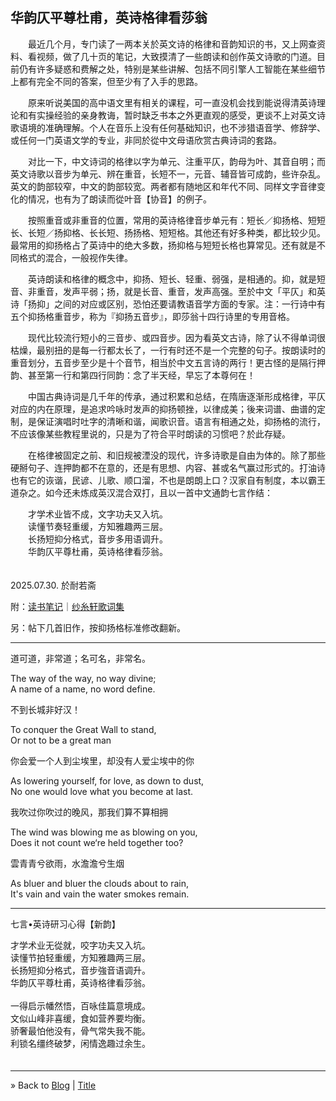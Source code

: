 <a name="title"></a>华韵仄平尊杜甫，英诗格律看莎翁
---
　　最近几个月，专门读了一两本关於英文诗的格律和音韵知识的书，又上网查资料、看视频，做了几十页的笔记，大致摸清了一些朗读和创作英文诗歌的门道。目前仍有许多疑惑和费解之处，特别是某些讲解、包括不同引擎人工智能在某些细节上都有完全不同的答案，但至少有了入手的思路。　

　　原来听说美国的高中语文里有相关的课程，可一直没机会找到能说得清英诗理论和有实操经验的亲身教诲，暂时缺乏书本之外更直观的感受，更谈不上对英文诗歌语境的准确理解。个人在音乐上没有任何基础知识，也不涉猎语音学、修辞学、或任何一门英语文学的专业，非同於從中文母语欣赏古典诗词的套路。　

　　对比一下，中文诗词的格律以字为单元、注重平仄，韵母为叶、其音自明；而英文诗歌以音步为单元、辨在重音，长短不一，元音、辅音皆可成韵，些许杂乱。英文的韵部较窄，中文的韵部较宽。两者都有随地区和年代不同、同样文字音律变化的情况，也有为了朗读而從叶音【协音】的例子。　

　　按照重音或非重音的位置，常用的英诗格律音步单元有：短长／抑扬格、短短长、长短／扬抑格、长长短、扬扬格、短短格。其他还有好多种类，都比较少见。最常用的抑扬格占了英诗中的绝大多数，扬抑格与短短长格也算常见。还有就是不同格式的混合，一般视作失律。　

　　英诗朗读和格律的概念中，抑扬、短长、轻重、弱强，是相通的。抑，就是短音、非重音，发声平弱；扬，就是长音、重音，发声高强。至於中文「平仄」和英诗「扬抑」之间的对应或区别，恐怕还要请教语音学方面的专家。注：一行诗中有五个抑扬格重音步，称为『抑扬五音步』，即莎翁十四行诗里的专用音格。　

　　现代比较流行短小的三音步、或四音步。因为看英文古诗，除了认不得单词很枯燥，最别扭的是每一行都太长了，一行有时还不是一个完整的句子。按朗读时的重音划分，五音步至少是十个音节，相当於中文五言诗的两行！更古怪的是隔行押韵、甚至第一行和第四行同韵：念了半天经，早忘了本尊何在！　

　　中国古典诗词是几千年的传承，通过积累和总结，在隋唐逐渐形成格律，平仄对应的内在原理，是追求吟咏时发声的抑扬顿挫，以律成美；後来词谱、曲谱的定制，是保证演唱时吐字的清晰和谐，闻歌识音。语言有相通之处，抑扬格的流行，不应该像某些教程里说的，只是为了符合平时朗读的习惯吧？於此存疑。　

　　在格律被固定之前、和旧规被湮没的现代，许多诗歌是自由为体的。除了那些硬掰句子、连押韵都不在意的，还是有思想、内容、甚或名气赢过形式的。打油诗也有它的诙谐，民谚、儿歌、顺口溜，不也是朗朗上口？汉家自有制度，本以霸王道杂之。如今还未炼成英汉混合双打，且以一首中文通韵七言作结：　

　　才学术业皆不成，文字功夫又入坑。<br/>
　　读懂节奏轻重缓，方知雅趣两三层。<br/>
　　长扬短抑分格式，音步多用语调升。<br/>
　　华韵仄平尊杜甫，英诗格律看莎翁。<br/>　

2025.07.30. 於耐若斋
　

附：[读书笔记](poetry-study.md)｜[纱糸轩歌词集](../lyrics.html)

另：帖下几首旧作，按抑扬格标准修改翻新。


---
道可道，非常道；名可名，非常名。

The way of the way, no way divine;<br/>
A name of a name, no word define.

不到长城非好汉！

To conquer the Great Wall to stand,<br/>
Or not to be a great man

你会爱一个人到尘埃里，却没有人爱尘埃中的你

As lowering yourself, for love, as down to dust,<br/>
No one would love what you become at last.

我吹过你吹过的晚风，那我们算不算相拥

The wind was blowing me as blowing on you,<br/>
Does it not count we‘re held together too?

雲青青兮欲雨，水澹澹兮生烟

As bluer and bluer the clouds about to rain,<br/>
It's vain and vain the water smokes remain.

---
七言•英诗研习心得【新韵】

才学术业无從就，咬字功夫又入坑。<br/>
读懂节拍轻重缓，方知雅趣两三层。<br/>
长扬短抑分格式，音步強音语调升。<br/>
华韵仄平尊杜甫，英诗格律看莎翁。<br/>
<br/>
一得启示幡然悟，百咏佳篇意境成。<br/>
文似山峰非喜缓，食如营养要均衡。<br/>
骄奢最怕他没有，骨气常失我不能。<br/>
利锁名缰终破梦，闲情逸趣过余生。<br/>
　

---
&raquo; Back to [Blog](./README.md) | [Title](#title)
